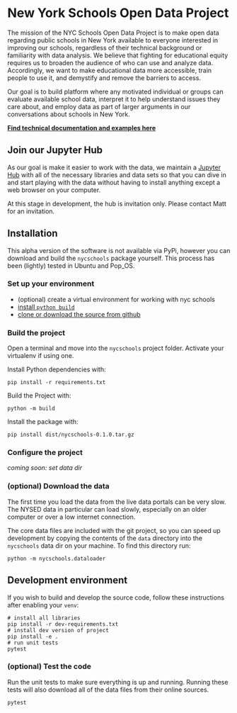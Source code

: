 New York Schools Open Data Project
==================================

The mission of the NYC Schools Open Data Project is to make open data regarding public schools in New York available to everyone interested in improving our schools, regardless of their technical background or familiarity with data analysis. We believe that fighting for educational equity requires us to broaden the audience of who can use and analyze data. Accordingly, we want to make educational data more accessible, train people to use it, and demystify and remove the barriers to access.

Our goal is to build platform where any motivated individual or groups can evaluate available school data, interpret it to help understand issues they care about, and employ data as part of larger arguments in our conversations about schools in New York.

**[Find technical documentation and examples here](https://adelphi-ed-tech.github.io/nycschools/)**

Join our Jupyter Hub
--------------------
As our goal is make it easier to work with the data, we maintain a
[Jupyter Hub](https://jupyter.org/hub) with all of the necessary libraries
and data sets so that you can dive in and start playing with the data
without having to install anything except a web browser on your computer.

At this stage in development, the hub is invitation only. Please contact
Matt for an invitation.

Installation
------------
This alpha version of the software is not available via PyPi, however you
can download and build the `nycschools` package yourself. This process
has been (lightly) tested in Ubuntu and Pop_OS.

### Set up your environment
- (optional) create a virtual environment for working with nyc schools
- [install `python build`](https://pypi.org/project/build/)
- [clone or download the source from github](https://github.com/adelphi-ed-tech/nycschools)

### Build the project
Open a terminal and move into the `nycschools` project folder. Activate
your virtualenv if using one.

Install Python dependencies with:
~~~~~~{.bash}
pip install -r requirements.txt
~~~~~~

Build the Project with:
~~~~~~{.bash}
python -m build
~~~~~~

Install the package with:
~~~~~~{.bash}
pip install dist/nycschools-0.1.0.tar.gz
~~~~~~

### Configure the project
_coming soon: set data dir_

### (optional) Download the data
The first time you load the data from the live data portals
can be very slow. The NYSED data in particular can load
slowly, especially on an older computer or over a low internet
connection.

The core data files are included with the git project, so you can
speed up development by copying the contents of the `data` directory
into the `nycschools` data dir on your machine. To find this directory
run:

~~~~~~{.bash}
python -m nycschools.dataloader
~~~~~~

## Development environment
If you wish to build and develop the source code, follow these instructions after enabling your `venv`:

~~~~~~{.bash}
# install all libraries
pip install -r dev-requirements.txt
# install dev version of project
pip install -e .
# run unit tests
pytest
~~~~~~


### (optional) Test the code
Run the unit tests to make sure everything is up and running.
Running these tests will also download all of the data files
from their online sources.
~~~~~~{.bash}
pytest
~~~~~~
